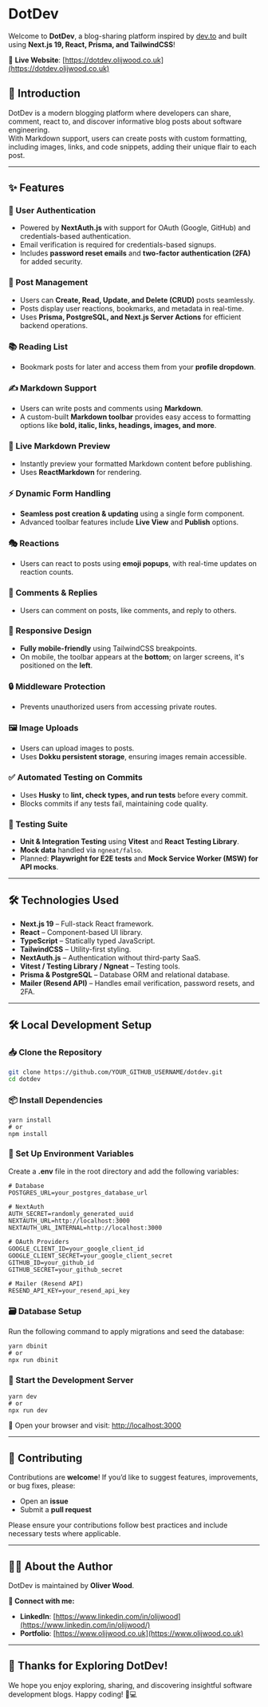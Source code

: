# DotDev

Welcome to **DotDev**, a blog-sharing platform inspired by [dev.to](https://dev.to) and built using **Next.js 19, React, Prisma, and TailwindCSS**!

🔗 **Live Website**: [https://dotdev.olijwood.co.uk](https://dotdev.olijwood.co.uk)

## 🚀 Introduction

DotDev is a modern blogging platform where developers can share, comment, react to, and discover informative blog posts about software engineering.  
With Markdown support, users can create posts with custom formatting, including images, links, and code snippets, adding their unique flair to each post.

---

## ✨ Features

### 🔑 User Authentication

- Powered by **NextAuth.js** with support for OAuth (Google, GitHub) and credentials-based authentication.
- Email verification is required for credentials-based signups.
- Includes **password reset emails** and **two-factor authentication (2FA)** for added security.

### 📝 Post Management

- Users can **Create, Read, Update, and Delete (CRUD)** posts seamlessly.
- Posts display user reactions, bookmarks, and metadata in real-time.
- Uses **Prisma, PostgreSQL, and Next.js Server Actions** for efficient backend operations.

### 📚 Reading List

- Bookmark posts for later and access them from your **profile dropdown**.

### ✍️ Markdown Support

- Users can write posts and comments using **Markdown**.
- A custom-built **Markdown toolbar** provides easy access to formatting options like **bold, italic, links, headings, images, and more**.

### 👀 Live Markdown Preview

- Instantly preview your formatted Markdown content before publishing.
- Uses **ReactMarkdown** for rendering.

### ⚡ Dynamic Form Handling

- **Seamless post creation & updating** using a single form component.
- Advanced toolbar features include **Live View** and **Publish** options.

### 🎭 Reactions

- Users can react to posts using **emoji popups**, with real-time updates on reaction counts.

### 💬 Comments & Replies

- Users can comment on posts, like comments, and reply to others.

### 📱 Responsive Design

- **Fully mobile-friendly** using TailwindCSS breakpoints.
- On mobile, the toolbar appears at the **bottom**; on larger screens, it's positioned on the **left**.

### 🔒 Middleware Protection

- Prevents unauthorized users from accessing private routes.

### 🖼️ Image Uploads

- Users can upload images to posts.
- Uses **Dokku persistent storage**, ensuring images remain accessible.

### ✅ Automated Testing on Commits

- Uses **Husky** to **lint, check types, and run tests** before every commit.
- Blocks commits if any tests fail, maintaining code quality.

### 🧪 Testing Suite

- **Unit & Integration Testing** using **Vitest** and **React Testing Library**.
- **Mock data** handled via `ngneat/falso`.
- Planned: **Playwright for E2E tests** and **Mock Service Worker (MSW) for API mocks**.

---

## 🛠️ Technologies Used

- **Next.js 19** – Full-stack React framework.
- **React** – Component-based UI library.
- **TypeScript** – Statically typed JavaScript.
- **TailwindCSS** – Utility-first styling.
- **NextAuth.js** – Authentication without third-party SaaS.
- **Vitest / Testing Library / Ngneat** – Testing tools.
- **Prisma & PostgreSQL** – Database ORM and relational database.
- **Mailer (Resend API)** – Handles email verification, password resets, and 2FA.

---

## 🛠️ Local Development Setup

### 📥 Clone the Repository

```bash
git clone https://github.com/YOUR_GITHUB_USERNAME/dotdev.git
cd dotdev
```

### 📦 Install Dependencies

```
yarn install
# or
npm install
```

### 🔑 Set Up Environment Variables

Create a **.env** file in the root directory and add the following variables:

```
# Database
POSTGRES_URL=your_postgres_database_url

# NextAuth
AUTH_SECRET=randomly_generated_uuid
NEXTAUTH_URL=http://localhost:3000
NEXTAUTH_URL_INTERNAL=http://localhost:3000

# OAuth Providers
GOOGLE_CLIENT_ID=your_google_client_id
GOOGLE_CLIENT_SECRET=your_google_client_secret
GITHUB_ID=your_github_id
GITHUB_SECRET=your_github_secret

# Mailer (Resend API)
RESEND_API_KEY=your_resend_api_key
```

### 🗃️ Database Setup

Run the following command to apply migrations and seed the database:

```
yarn dbinit
# or
npx run dbinit
```

### 🚀 Start the Development Server

```
yarn dev
# or
npx run dev
```

🔗 Open your browser and visit: [http://localhost:3000](http://localhost:3000)

---

## 🤝 Contributing

Contributions are **welcome**! If you’d like to suggest features, improvements, or bug fixes, please:

- Open an **issue**
- Submit a **pull request**

Please ensure your contributions follow best practices and include necessary tests where applicable.

---

## 👨‍💻 About the Author

DotDev is maintained by **Oliver Wood**.

**📎 Connect with me:**

- **LinkedIn**: [https://www.linkedin.com/in/olijwood](https://www.linkedin.com/in/olijwood/)
- **Portfolio**: [https://www.olijwood.co.uk](https://www.olijwood.co.uk)

---

## 🎉 Thanks for Exploring DotDev!

We hope you enjoy exploring, sharing, and discovering insightful software development blogs.
Happy coding! 🚀💻
